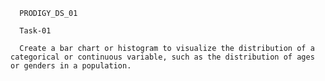       PRODIGY_DS_01

      Task-01
        
      Create a bar chart or histogram to visualize the distribution of a categorical or continuous variable, such as the distribution of ages or genders in a population.
